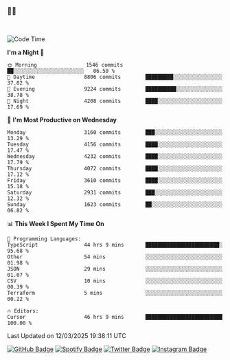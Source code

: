 ### 🤙🍺

<!-- <a href="https://github-readme-stats.vercel.app/api?username=hzak2xx&count_private=true&show_icons=true&theme=dracula">
  <img align="center" src="https://github-readme-stats.vercel.app/api?username=hzak2xx&count_private=true&show_icons=true&theme=dracula" />
</a>
</br> -->
</br>

<!--START_SECTION:waka-->
![Code Time](http://img.shields.io/badge/Code%20Time-3%2C913%20hrs%2027%20mins-blue)

**I'm a Night 🦉** 

```text
🌞 Morning                1546 commits        ██░░░░░░░░░░░░░░░░░░░░░░░   06.50 % 
🌆 Daytime                8806 commits        █████████░░░░░░░░░░░░░░░░   37.02 % 
🌃 Evening                9224 commits        ██████████░░░░░░░░░░░░░░░   38.78 % 
🌙 Night                  4208 commits        ████░░░░░░░░░░░░░░░░░░░░░   17.69 % 
```
📅 **I'm Most Productive on Wednesday** 

```text
Monday                   3160 commits        ███░░░░░░░░░░░░░░░░░░░░░░   13.29 % 
Tuesday                  4156 commits        ████░░░░░░░░░░░░░░░░░░░░░   17.47 % 
Wednesday                4232 commits        ████░░░░░░░░░░░░░░░░░░░░░   17.79 % 
Thursday                 4072 commits        ████░░░░░░░░░░░░░░░░░░░░░   17.12 % 
Friday                   3610 commits        ████░░░░░░░░░░░░░░░░░░░░░   15.18 % 
Saturday                 2931 commits        ███░░░░░░░░░░░░░░░░░░░░░░   12.32 % 
Sunday                   1623 commits        ██░░░░░░░░░░░░░░░░░░░░░░░   06.82 % 
```


📊 **This Week I Spent My Time On** 

```text
💬 Programming Languages: 
TypeScript               44 hrs 9 mins       ████████████████████████░   95.68 % 
Other                    54 mins             ░░░░░░░░░░░░░░░░░░░░░░░░░   01.98 % 
JSON                     29 mins             ░░░░░░░░░░░░░░░░░░░░░░░░░   01.07 % 
CSV                      10 mins             ░░░░░░░░░░░░░░░░░░░░░░░░░   00.39 % 
Terraform                5 mins              ░░░░░░░░░░░░░░░░░░░░░░░░░   00.22 % 

🔥 Editors: 
Cursor                   46 hrs 9 mins       █████████████████████████   100.00 % 
```


 Last Updated on 12/03/2025 19:38:11 UTC
<!--END_SECTION:waka-->

[![GitHub Badge](https://img.shields.io/badge/GitHub-100000?style=for-the-badge&logo=github&logoColor=white)](https://github.com/hzak2xx)
[![Spotify Badge](https://img.shields.io/badge/Spotify-1ED760?&style=for-the-badge&logo=spotify&logoColor=white)](https://open.spotify.com/user/uf90s6sbbh75a1mt44clkhkvf)
[![Twitter Badge](https://img.shields.io/badge/Twitter-1DA1F2?style=for-the-badge&logo=twitter&logoColor=white)](https://twitter.com/hzak2xx)
[![Instagram Badge](https://img.shields.io/badge/Instagram-E4405F?style=for-the-badge&logo=instagram&logoColor=white)](https://www.instagram.com/hzak2xx/)
